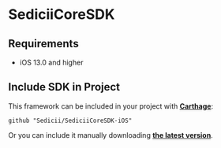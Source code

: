 # SediciiCoreSDK

## Requirements

* iOS 13.0 and higher

## Include SDK in Project

This framework can be included in your project with [__Carthage__](https://github.com/Carthage/Carthage):

```
github "Sedicii/SediciiCoreSDK-iOS"
```

Or you can include it manually downloading [__the latest version__](https://github.com/Sedicii/SediciiCoreSDK-iOS/releases/latest).
